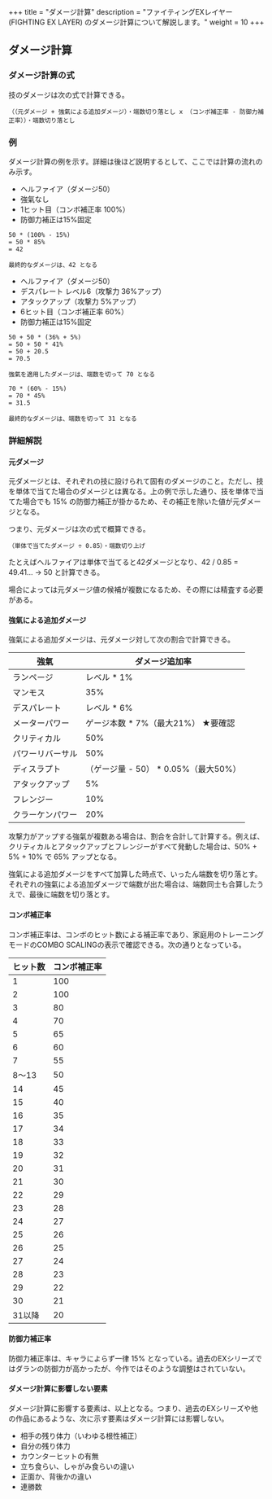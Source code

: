+++
title = "ダメージ計算"
description = "ファイティングEXレイヤー (FIGHTING EX LAYER) のダメージ計算について解説します。"
weight = 10
+++

## ダメージ計算

### ダメージ計算の式

技のダメージは次の式で計算できる。

```
（（元ダメージ + 強氣による追加ダメージ）・端数切り落とし x （コンボ補正率 - 防御力補正率））・端数切り落とし
```

### 例

ダメージ計算の例を示す。詳細は後ほど説明するとして、ここでは計算の流れのみ示す。

- ヘルファイア（ダメージ50）
- 強氣なし
- 1ヒット目（コンボ補正率 100%）
- 防御力補正は15%固定

```
50 * (100% - 15%)
= 50 * 85%
= 42

最終的なダメージは、42 となる
```

- ヘルファイア（ダメージ50）
- デスパレート レベル6（攻撃力 36%アップ）
- アタックアップ（攻撃力 5%アップ）
- 6ヒット目（コンボ補正率 60%）
- 防御力補正は15%固定

```
50 + 50 * (36% + 5%)
= 50 + 50 * 41%
= 50 + 20.5
= 70.5

強氣を適用したダメージは、端数を切って 70 となる

70 * (60% - 15%)
= 70 * 45%
= 31.5

最終的なダメージは、端数を切って 31 となる
```

### 詳細解説

#### 元ダメージ

元ダメージとは、それぞれの技に設けられて固有のダメージのこと。ただし、技を単体で当てた場合のダメージとは異なる。上の例で示した通り、技を単体で当てた場合でも 15% の防御力補正が掛かるため、その補正を除いた値が元ダメージとなる。

つまり、元ダメージは次の式で概算できる。
```
（単体で当てたダメージ ÷ 0.85）・端数切り上げ
```
たとえばヘルファイアは単体で当てると42ダメージとなり、42 / 0.85 = 49.41... → 50 と計算できる。

場合によっては元ダメージ値の候補が複数になるため、その際には精査する必要がある。

#### 強氣による追加ダメージ

強氣による追加ダメージは、元ダメージ対して次の割合で計算できる。

|強氣|ダメージ追加率|
|----|--------------|
|ランページ|レベル * 1%|
|マンモス|35%|
|デスパレート|レベル * 6%|
|メーターパワー|ゲージ本数 * 7%（最大21%） ★要確認|
|クリティカル|50%|
|パワーリバーサル|50%|
|ディスラプト|（ゲージ量 - 50） * 0.05%（最大50%）|
|アタックアップ|5%|
|フレンジー|10%|
|クラーケンパワー|20%|

攻撃力がアップする強氣が複数ある場合は、割合を合計して計算する。例えば、クリティカルとアタックアップとフレンジーがすべて発動した場合は、50% + 5% + 10% で 65% アップとなる。

強氣による追加ダメージをすべて加算した時点で、いったん端数を切り落とす。それぞれの強氣による追加ダメージで端数が出た場合は、端数同士も合算したうえで、最後に端数を切り落とす。

#### コンボ補正率

コンボ補正率は、コンボのヒット数による補正率であり、家庭用のトレーニングモードのCOMBO SCALINGの表示で確認できる。次の通りとなっている。

|ヒット数|コンボ補正率|
|--------|------------|
|1|100|
|2|100|
|3|80|
|4|70|
|5|65|
|6|60|
|7|55|
|8〜13|50|
|14|45|
|15|40|
|16|35|
|17|34|
|18|33|
|19|32|
|20|31|
|21|30|
|22|29|
|23|28|
|24|27|
|25|26|
|26|25|
|27|24|
|28|23|
|29|22|
|30|21|
|31以降|20|

#### 防御力補正率

防御力補正率は、キャラによらず一律 15% となっている。過去のEXシリーズではダランの防御力が高かったが、今作ではそのような調整はされていない。

#### ダメージ計算に影響しない要素

ダメージ計算に影響する要素は、以上となる。つまり、過去のEXシリーズや他の作品にあるような、次に示す要素はダメージ計算には影響しない。

- 相手の残り体力（いわゆる根性補正）
- 自分の残り体力
- カウンターヒットの有無
- 立ち食らい、しゃがみ食らいの違い
- 正面か、背後かの違い
- 連勝数
